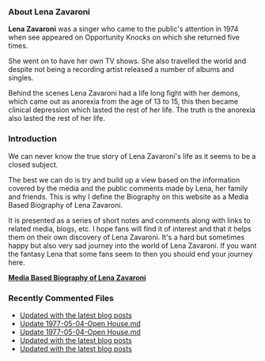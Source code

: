 ### About Lena Zavaroni

<p><strong>Lena Zavaroni</strong> was a singer who came to the public's attention in 1974 when see appeared on Opportunity Knocks on which she returned five times.</p>

<p>She went on to have her own TV shows. She also travelled the world and despite not being a recording artist released a number of albums and singles.</p>

<p>Behind the scenes Lena Zavaroni had a life long fight with her demons, which came out as anorexia from the age of 13 to 15, this then became clinical depression which lasted the rest of her life. The truth is the anorexia also lasted the rest of her life.</p>

### Introduction

<p>We can never know the true story of Lena Zavaroni's life as it seems to be a closed subject.</p>

<p>The best we can do is try and build up a view based on the information covered by the media and the public comments made by Lena, her family and friends. This is why I define the Biography on this website as a Media Based Biography of Lena Zavaroni.</p>

<p>It is presented as a series of short notes and comments along with links to related media, blogs, etc. I hope fans will find it of interest and that it helps them on their own discovery of Lena Zavaroni. It's a hard but sometimes happy but also very sad journey into the world of Lena Zavaroni. If you want the fantasy Lena that some fans seem to then you should end your journey here.</p>

<a href="https://fanzoflenazavaroni.github.io/biography/lena-zavaroni/"><strong>Media Based Biography of Lena Zavaroni</strong></a>

### Recently Commented Files

<!-- BLOG-POST-LIST:START -->
- [Updated with the latest blog posts](https://github.com/FanzOfLenaZavaroni/fanzoflenazavaroni.github.io/commit/4185148264490674cb20141bdd54874038ccfb47)
- [Update 1977-05-04-Open House.md](https://github.com/FanzOfLenaZavaroni/fanzoflenazavaroni.github.io/commit/64bcc0fd7ca2cfd5e8373317ab76f7ca77aa4731)
- [Update 1977-05-04-Open House.md](https://github.com/FanzOfLenaZavaroni/fanzoflenazavaroni.github.io/commit/7c30fe19ec86dbe96231aac16fe2adaaa7b880ee)
- [Updated with the latest blog posts](https://github.com/FanzOfLenaZavaroni/fanzoflenazavaroni.github.io/commit/ac836b898c4526712ae4300bca9a6f36af686cfd)
- [Updated with the latest blog posts](https://github.com/FanzOfLenaZavaroni/fanzoflenazavaroni.github.io/commit/b70e395468172c8936a9f0ca554a4b3da45e66b7)
<!-- BLOG-POST-LIST:END -->
